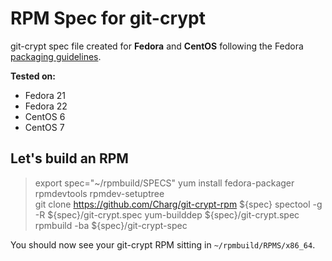 # RPM Spec for git-crypt 
git-crypt spec file created for **Fedora** and **CentOS** following the Fedora [packaging guidelines](https://fedoraproject.org/wiki/Packaging:Guidelines?rd=Packaging/Guidelinesa).

**Tested on:**  
- Fedora 21
- Fedora 22
- CentOS 6
- CentOS 7

## Let's build an RPM
> export spec="~/rpmbuild/SPECS"
> yum install fedora-packager rpmdevtools
> rpmdev-setuptree  
> git clone https://github.com/Charg/git-crypt-rpm ${spec}
> spectool -g -R ${spec}/git-crypt.spec
> yum-builddep ${spec}/git-crypt.spec
> rpmbuild -ba ${spec}/git-crypt-spec  

You should now see your git-crypt RPM sitting in `~/rpmbuild/RPMS/x86_64`.
